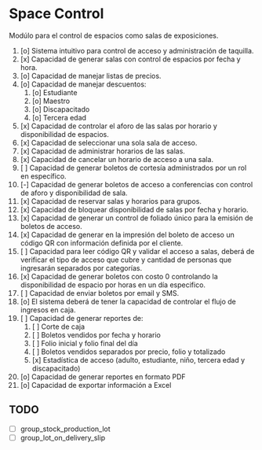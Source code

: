 # Space Control

Modúlo para el control de espacios como salas de exposiciones.

1. [o] Sistema intuitivo para control de acceso y administración de taquilla.
2. [x] Capacidad de generar salas con control de espacios por fecha y hora.
3. [o] Capacidad de manejar listas de precios.
4. [o] Capacidad de manejar descuentos:
    1. [o] Estudiante
    2. [o] Maestro
    3. [o] Discapacitado
    4. [o] Tercera edad
5. [x] Capacidad de controlar el aforo de las salas por horario y disponibilidad de espacios.
6. [x] Capacidad de seleccionar una sola sala de acceso.
7. [x] Capacidad de administrar horarios de las salas.
8. [x] Capacidad de cancelar un horario de acceso a una sala.
9. [ ] Capacidad de generar boletos de cortesía administrados por un rol en específico.
10. [-] Capacidad de generar boletos de acceso a conferencias con control de aforo y disponibilidad de sala.
11. [x] Capacidad de reservar salas y horarios para grupos.
12. [x] Capacidad de bloquear disponibilidad de salas por fecha y horario.
13. [x] Capacidad de generar un control de foliado único para la emisión de boletos de acceso.
14. [x] Capacidad de generar en la impresión del boleto de acceso un código QR con información definida por el cliente.
15. [ ] Capacidad para leer código QR y validar el acceso a salas, deberá de verificar el tipo de acceso que cubre y cantidad de personas que ingresarán separados por categorías.
16. [x] Capacidad de generar boletos con costo 0 controlando la disponibilidad de espacio por horas en un día especifico.
17. [ ] Capacidad de enviar boletos por email y SMS.
18. [o] El sistema deberá de tener la capacidad de controlar el flujo de ingresos en caja.
19. [ ] Capacidad de generar reportes de:
    1. [ ] Corte de caja
    2. [ ] Boletos vendidos por fecha y horario
    3. [ ] Folio inicial y folio final del día
    4. [ ] Boletos vendidos separados por precio, folio y totalizado
    5. [x] Estadística de acceso (adulto, estudiante, niño, tercera edad y discapacitado)
20. [o] Capacidad de generar reportes en formato PDF
21. [o] Capacidad de exportar información a Excel


## TODO
* [ ] group_stock_production_lot
* [ ] group_lot_on_delivery_slip
